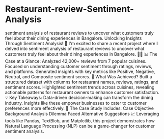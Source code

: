 # Restaurant-review-Sentiment-Analysis
sentiment analysis of restaurant reviews to uncover what customers truly feel about their dining experiences in Bangalore. 
Unlocking Insights Through Sentiment Analysis! 🌟
I'm excited to share a recent project where I delved into sentiment analysis of restaurant reviews to uncover what customers truly feel about their dining experiences in Bangalore. 🍴✨
📊 The Case at a Glance:
Analyzed 42,000+ reviews from 7 popular cuisines.
Focused on understanding customer sentiment through ratings, reviews, and platforms.
Generated insights with key metrics like Positive, Negative, Neutral, and Composite sentiment scores.
🧐 What Was Achieved?
Built a structured dataset with columns for restaurant names, reviews, ratings, and sentiment scores.
Highlighted sentiment trends across cuisines, revealing actionable patterns for restaurant owners to enhance customer satisfaction.
💡 Key Takeaways:
Data-driven decision-making can transform the dining industry.
Insights like these empower businesses to cater to customer preferences more effectively.
🎯 The Case Study Includes:
Case Objective
Background Analysis
Dilemma Faced
Alternative Suggestions
📈 Leveraging tools like Pandas, TextBlob, and Matplotlib, this project demonstrates how Natural Language Processing (NLP) can be a game-changer for customer sentiment analysis.
